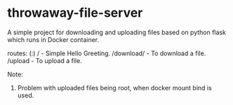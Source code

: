 # throwaway-file-server
A simple project for downloading and uploading files based on
python flask which runs in Docker container.

routes: (<ip>:<port>)
/                      - Simple Hello Greeting.
/download/<file-name>  - To download a file.
/upload                - To upload a file.

Note:
1. Problem with uploaded files being root, when docker mount bind is used.

